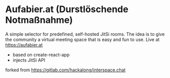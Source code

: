 # Aufabier.at (Durstlöschende Notmaßnahme)

A simple selector for predefined, self-hosted JitSi rooms. The idea is to give the community a virtual meeting space that is easy and fun to use. Live at https://aufabier.at

- based on create-react-app
- injects JitSi API

forked from https://gitlab.com/hackalong/interspace.chat
